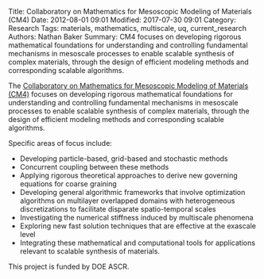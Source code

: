 Title: Collaboratory on Mathematics for Mesoscopic Modeling of Materials (CM4)
Date: 2012-08-01 09:01
Modified: 2017-07-30 09:01
Category: Research
Tags: materials, mathematics, multiscale, uq, current_research
Authors: Nathan Baker
Summary: CM4 focuses on developing rigorous mathematical foundations for understanding and controlling fundamental mechanisms in mesoscale processes to enable scalable synthesis of complex materials, through the design of efficient modeling methods and corresponding scalable algorithms.

The [Collaboratory on Mathematics for Mesoscopic Modeling of Materials (CM4)](http://www.pnnl.gov/computing/cm4/) focuses on developing rigorous mathematical foundations for understanding and controlling fundamental mechanisms in mesoscale processes to enable scalable synthesis of complex materials, through the design of efficient modeling methods and corresponding scalable algorithms.

Specific areas of focus include:

* Developing particle-based, grid-based and stochastic methods
* Concurrent coupling between these methods
* Applying rigorous theoretical approaches to derive new governing equations for coarse graining
* Developing general algorithmic frameworks that involve optimization algorithms on multilayer overlapped domains with heterogeneous discretizations to facilitate disparate spatio-temporal scales
* Investigating the numerical stiffness induced by multiscale phenomena
* Exploring new fast solution techniques that are effective at the exascale level
* Integrating these mathematical and computational tools for applications relevant to scalable synthesis of materials.

This project is funded by DOE ASCR.
